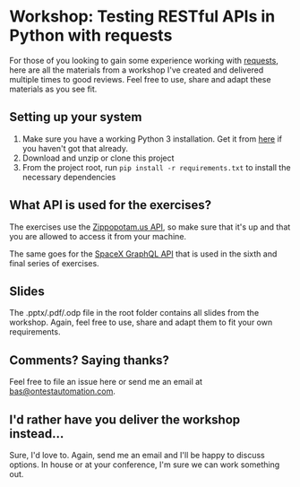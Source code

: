 Workshop: Testing RESTful APIs in Python with requests
==================
For those of you looking to gain some experience working with [requests](https://requests.readthedocs.io/en/latest/), here are all the materials from a workshop I've created and delivered multiple times to good reviews. Feel free to use, share and adapt these materials as you see fit.

Setting up your system
---
1) Make sure you have a working Python 3 installation. Get it from [here](https://www.python.org/downloads/) if you haven't got that already.
2) Download and unzip or clone this project
3) From the project root, run `pip install -r requirements.txt` to install the necessary dependencies

What API is used for the exercises?
---
The exercises use the [Zippopotam.us API](http://api.zippopotam.us/), so make sure that it's up and that you are allowed to access it from your machine.

The same goes for the [SpaceX GraphQL API](https://api.spacex.land/graphql/) that is used in the sixth and final series of exercises.

Slides
---
The .pptx/.pdf/.odp file in the root folder contains all slides from the workshop. Again, feel free to use, share and adapt them to fit your own requirements.

Comments? Saying thanks?
---
Feel free to file an issue here or send me an email at bas@ontestautomation.com.

I'd rather have you deliver the workshop instead...
---
Sure, I'd love to. Again, send me an email and I'll be happy to discuss options. In house or at your conference, I'm sure we can work something out.